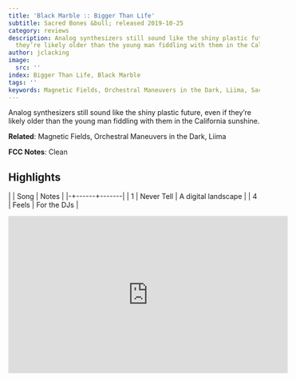 ```yaml
---
title: 'Black Marble :: Bigger Than Life'
subtitle: Sacred Bones &bull; released 2019-10-25
category: reviews
description: Analog synthesizers still sound like the shiny plastic future, even if
  they’re likely older than the young man fiddling with them in the California sunshine.
author: jclacking
image:
  src: ''
index: Bigger Than Life, Black Marble
tags: ''
keywords: Magnetic Fields, Orchestral Maneuvers in the Dark, Liima, Sacred Bones
---
```

Analog synthesizers still sound like the shiny plastic future, even if they’re likely older than the young man fiddling with them in the California sunshine.<!--more-->

**Related**: Magnetic Fields, Orchestral Maneuvers in the Dark, Liima

**FCC Notes**: Clean

## Highlights

| | Song | Notes |
|-+------+-------|
| 1 | Never Tell | A digital landscape |
| 4 | Feels | For the DJs |

<div class="tlo-detail-video"><iframe width="560" height="315" src="https://www.youtube.com/embed/8VioQ0UirlU" frameborder="0" allow="autoplay; encrypted-media" allowfullscreen></iframe></div>


